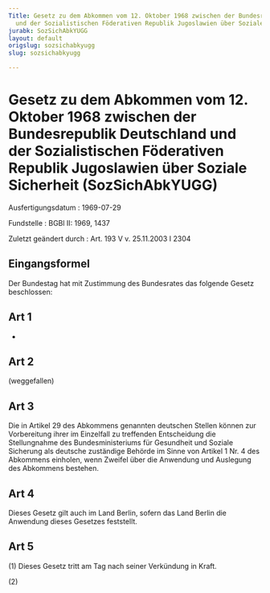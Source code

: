 ```yaml
---
Title: Gesetz zu dem Abkommen vom 12. Oktober 1968 zwischen der Bundesrepublik Deutschland
  und der Sozialistischen Föderativen Republik Jugoslawien über Soziale Sicherheit
jurabk: SozSichAbkYUGG
layout: default
origslug: sozsichabkyugg
slug: sozsichabkyugg

---
```


# Gesetz zu dem Abkommen vom 12. Oktober 1968 zwischen der Bundesrepublik Deutschland und der Sozialistischen Föderativen Republik Jugoslawien über Soziale Sicherheit (SozSichAbkYUGG)

Ausfertigungsdatum
:   1969-07-29

Fundstelle
:   BGBl II: 1969, 1437

Zuletzt geändert durch
:   Art. 193 V v. 25.11.2003 I 2304


## Eingangsformel

Der Bundestag hat mit Zustimmung des Bundesrates das folgende Gesetz beschlossen:


## Art 1

-


## Art 2

(weggefallen)


## Art 3

Die in Artikel 29 des Abkommens genannten deutschen Stellen können zur Vorbereitung ihrer im Einzelfall zu treffenden Entscheidung die Stellungnahme des Bundesministeriums für Gesundheit und Soziale Sicherung als deutsche zuständige Behörde im Sinne von Artikel 1 Nr. 4 des Abkommens einholen, wenn Zweifel über die Anwendung und Auslegung des Abkommens bestehen.


## Art 4

Dieses Gesetz gilt auch im Land Berlin, sofern das Land Berlin die Anwendung dieses Gesetzes feststellt.


## Art 5

(1) Dieses Gesetz tritt am Tag nach seiner Verkündung in Kraft.

(2)


